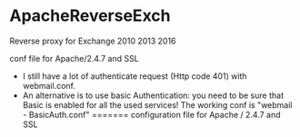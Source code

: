 # ApacheReverseExch
Reverse proxy for Exchange 2010 2013 2016 

conf file for Apache/2.4.7 and SSL

- I still have a lot of authenticate request (Http code 401) with webmail.conf.
- An alternative is to use basic Authentication: you need to be sure that Basic is enabled for all the used services! The working conf is "webmail - BasicAuth.conf"
=======
configuration file for Apache / 2.4.7 and SSL

